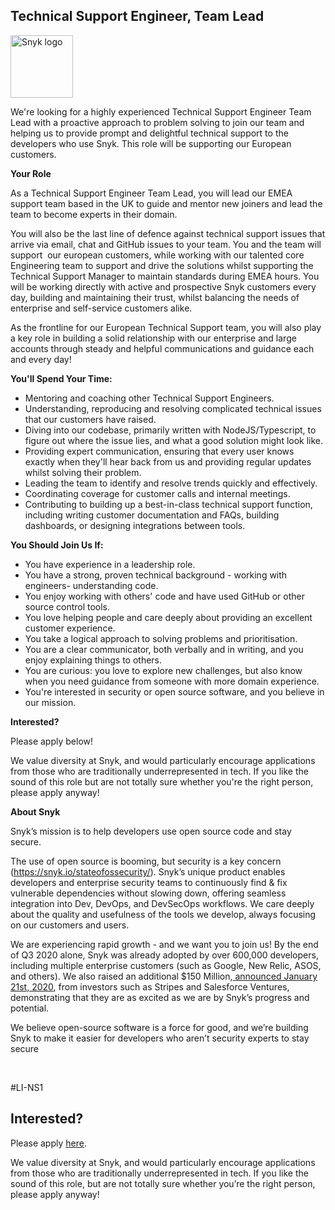 Technical Support Engineer, Team Lead
---

<img src="https://res.cloudinary.com/snyk/image/upload/v1537345894/press-kit/brand/logo-black.png" width="100" alt="Snyk logo" />

<p><span style="font-weight: 400;">We're looking for a highly experienced Technical Support Engineer Team Lead with a proactive approach to problem solving to join our team and helping us to provide prompt and delightful technical support to the developers who use Snyk. This role will be supporting our European customers.</span></p>
<p><strong>Your Role</strong></p>
<p><span style="font-weight: 400;">As a Technical Support Engineer Team Lead, you will lead our EMEA support team based in the UK to guide and mentor new joiners and lead the team to become experts in their domain.&nbsp;</span></p>
<p><span style="font-weight: 400;">You will also be the last line of defence against technical support issues that arrive via email, chat and GitHub issues to your team. You and the team will support&nbsp; our european customers, while working with our talented core Engineering team to support and drive the solutions whilst supporting the Technical Support Manager to maintain standards during EMEA hours. You will be working directly with active and prospective Snyk customers every day, building and maintaining their trust, whilst balancing the needs of enterprise and self-service customers alike.&nbsp;</span></p>
<p><span style="font-weight: 400;">As the frontline for our European Technical Support team, you will also play a key role in building a solid relationship with our enterprise and large accounts through steady and helpful communications and guidance each and every day!</span></p>
<p><strong>You'll Spend Your Time:&nbsp;</strong></p>
<ul>
<li style="font-weight: 400;"><span style="font-weight: 400;">Mentoring and coaching other Technical Support Engineers.</span></li>
<li style="font-weight: 400;"><span style="font-weight: 400;">Understanding, reproducing and resolving complicated technical issues that our customers have raised.</span></li>
<li style="font-weight: 400;"><span style="font-weight: 400;">Diving into our codebase, primarily written with NodeJS/Typescript, to figure out where the issue lies, and what a good solution might look like.&nbsp;</span></li>
<li style="font-weight: 400;"><span style="font-weight: 400;">Providing expert communication, ensuring that every user knows exactly when they'll hear back from us and providing regular updates whilst solving their problem.&nbsp;</span></li>
<li style="font-weight: 400;"><span style="font-weight: 400;">Leading the team to identify and resolve trends quickly and effectively.&nbsp;</span></li>
<li style="font-weight: 400;"><span style="font-weight: 400;">Coordinating coverage for customer calls and internal meetings.&nbsp;</span></li>
<li style="font-weight: 400;"><span style="font-weight: 400;">Contributing to building up a best-in-class technical support function, including writing customer documentation and FAQs, building dashboards, or designing integrations between tools.&nbsp;</span></li>
</ul>
<p><strong>You Should Join Us If:&nbsp;</strong></p>
<ul>
<li style="font-weight: 400;"><span style="font-weight: 400;">You have experience in a leadership role.&nbsp;</span></li>
<li style="font-weight: 400;"><span style="font-weight: 400;">You have a strong, proven technical background - working with engineers- understanding code.</span></li>
<li style="font-weight: 400;"><span style="font-weight: 400;">You enjoy working with others' code and have used GitHub or other source control tools.&nbsp;</span></li>
<li style="font-weight: 400;"><span style="font-weight: 400;">You love helping people and care deeply about providing an excellent customer experience.&nbsp;</span></li>
<li style="font-weight: 400;"><span style="font-weight: 400;">You take a logical approach to solving problems and prioritisation.&nbsp;</span></li>
<li style="font-weight: 400;"><span style="font-weight: 400;">You are a clear communicator, both verbally and in writing, and you enjoy explaining things to others.&nbsp;</span></li>
<li style="font-weight: 400;"><span style="font-weight: 400;">You are curious: you love to explore new challenges, but also know when you need guidance from someone with more domain experience.&nbsp;</span></li>
<li style="font-weight: 400;"><span style="font-weight: 400;">You're interested in security or open source software, and you believe in our mission.&nbsp;</span></li>
</ul>
<p><strong>Interested?</strong></p>
<p><span style="font-weight: 400;">Please apply below!</span></p>
<p><span style="font-weight: 400;">We value diversity at Snyk, and would particularly encourage applications from those who are traditionally underrepresented in tech. If you like the sound of this role but are not totally sure whether you're the right person, please apply anyway!</span></p>
<p><strong>About Snyk</strong></p>
<p><span style="font-weight: 400;">Snyk’s mission is to help developers use open source code and stay secure.&nbsp;</span></p>
<p><span style="font-weight: 400;">The use of open source is booming, but security is a key concern (</span><a href="https://snyk.io/stateofossecurity/"><span style="font-weight: 400;">https://snyk.io/stateofossecurity/</span></a><span style="font-weight: 400;">). Snyk’s unique product enables developers and enterprise security teams to continuously find &amp; fix vulnerable dependencies without slowing down, offering seamless integration into Dev, DevOps, and DevSecOps workflows. We care deeply about the quality and usefulness of the tools we develop, always focusing on our customers and users.&nbsp;</span></p>
<p><span style="font-weight: 400;">We are experiencing rapid growth - and we want you to join us! By the end of Q3 2020 alone, Snyk was already adopted by over 600,000 developers, including multiple enterprise customers (such as Google, New Relic, ASOS, and others). We also raised an additional $150 Million,</span><a href="https://snyk.io/blog/snyk-closes-150m/"> <span style="font-weight: 400;">announced January 21st, 2020</span></a><span style="font-weight: 400;">, from investors such as Stripes and Salesforce Ventures, demonstrating that they are as excited as we are by Snyk’s progress and potential.</span></p>
<p><span style="font-weight: 400;">We believe open-source software is a force for good, and we’re building Snyk to make it easier for developers who aren’t security experts to stay secure</span></p>
<p>&nbsp;</p>
<p><span style="font-weight: 400;">#LI-NS1</span></p>

Interested?
---

Please apply [here](https://boards.greenhouse.io/snyk/jobs/4467739002#app).

We value diversity at Snyk, and would particularly encourage applications from those who are traditionally underrepresented in tech.
If you like the sound of this role, but are not totally sure whether you’re the right person, please apply anyway!
